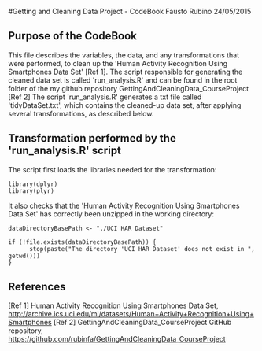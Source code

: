 #Getting and Cleaning Data Project - CodeBook
Fausto Rubino
24/05/2015

## Purpose of the CodeBook
This file describes the variables, the data, and any transformations that were performed, to clean up the 'Human Activity Recognition Using Smartphones Data Set' [Ref 1].
The script responsible for generating the cleaned data set is called 'run_analysis.R' and can be found in the root folder of the my github repository GettingAndCleaningData_CourseProject [Ref 2]
The script 'run_analysis.R' generates a txt file called 'tidyDataSet.txt', which contains the cleaned-up data set, after applying several transformations, as described below.

## Transformation performed by the 'run_analysis.R' script
The script first loads the libraries needed for the transformation:
```
library(dplyr)
library(plyr)
```
It also checks that the 'Human Activity Recognition Using Smartphones Data Set' has correctly been unzipped in the working directory:
```
dataDirectoryBasePath <- "./UCI HAR Dataset"

if (!file.exists(dataDirectoryBasePath)) {
      stop(paste("The directory 'UCI HAR Dataset' does not exist in ", getwd()))
}
```




## References
[Ref 1] Human Activity Recognition Using Smartphones Data Set, http://archive.ics.uci.edu/ml/datasets/Human+Activity+Recognition+Using+Smartphones
[Ref 2] GettingAndCleaningData_CourseProject GitHub repository, https://github.com/rubinfa/GettingAndCleaningData_CourseProject
